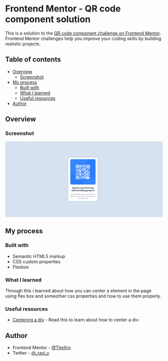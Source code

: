 # Frontend Mentor - QR code component solution

This is a solution to the [QR code component challenge on Frontend Mentor](https://www.frontendmentor.io/challenges/qr-code-component-iux_sIO_H). Frontend Mentor challenges help you improve your coding skills by building realistic projects. 

## Table of contents

- [Overview](#overview)
  - [Screenshot](#screenshot)
- [My process](#my-process)
  - [Built with](#built-with)
  - [What I learned](#what-i-learned)
  - [Useful resources](#useful-resources)
- [Author](#author)


## Overview

### Screenshot

![](./Screenshot.png)

## My process

### Built with

- Semantic HTML5 markup
- CSS custom properties
- Flexbox


### What I learned

Through this i learned about how you can center a element in the page using flex box and someother css properties and how to use them properly.

### Useful resources

- [Centering a div](https://www.freecodecamp.org/news/how-to-center-a-div-with-css/) - Read this to learn about how to center a div.

## Author

- Frontend Mentor - [@TheXro](https://www.frontendmentor.io/profile/TheXro)
- Twitter - [@_ravi_y](https://www.twitter.com/yourusername)
